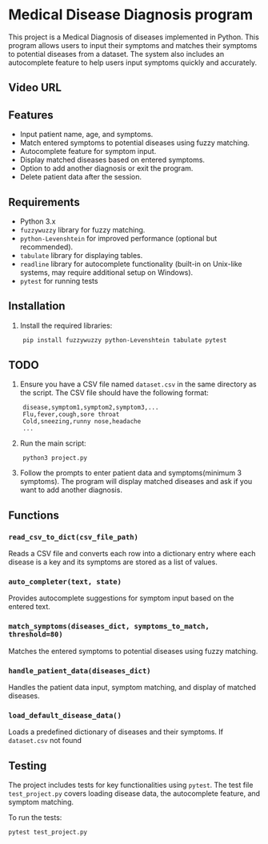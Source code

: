 # Medical Disease Diagnosis program

This project is a Medical Diagnosis of diseases implemented in Python. This program allows users to input their symptoms and matches their symptoms to potential diseases from a dataset.
The system also includes an autocomplete feature to help users input symptoms quickly and accurately.

## Video URL


## Features

- Input patient name, age, and symptoms.
- Match entered symptoms to potential diseases using fuzzy matching.
- Autocomplete feature for symptom input.
- Display matched diseases based on entered symptoms.
- Option to add another diagnosis or exit the program.
- Delete patient data after the session.

## Requirements

- Python 3.x
- `fuzzywuzzy` library for fuzzy matching.
- `python-Levenshtein` for improved performance (optional but recommended).
- `tabulate` library for displaying tables.
- `readline` library for autocomplete functionality (built-in on Unix-like systems, may require additional setup on Windows).
- `pytest` for running tests

## Installation

1. Install the required libraries:
```bash
    pip install fuzzywuzzy python-Levenshtein tabulate pytest
```

## TODO

1. Ensure you have a CSV file named `dataset.csv` in the same directory as the script. The CSV file should have the following format:
```csv
    disease,symptom1,symptom2,symptom3,...
    Flu,fever,cough,sore throat
    Cold,sneezing,runny nose,headache
    ...
```

2. Run the main script:
```
    python3 project.py
```

3. Follow the prompts to enter patient data and symptoms(minimum 3 symptoms). The program will display matched diseases and ask if you want to add another diagnosis.

## Functions

### `read_csv_to_dict(csv_file_path)`
Reads a CSV file and converts each row into a dictionary entry where each disease is a key and its symptoms are stored as a list of values.

### `auto_completer(text, state)`
Provides autocomplete suggestions for symptom input based on the entered text.

### `match_symptoms(diseases_dict, symptoms_to_match, threshold=80)`
Matches the entered symptoms to potential diseases using fuzzy matching.

### `handle_patient_data(diseases_dict)`
Handles the patient data input, symptom matching, and display of matched diseases.

### `load_default_disease_data()`
Loads a predefined dictionary of diseases and their symptoms. If `dataset.csv` not found

## Testing

The project includes tests for key functionalities using `pytest`. The test file `test_project.py` covers loading disease data, the autocomplete feature, and symptom matching.

To run the tests:
```
pytest test_project.py
```